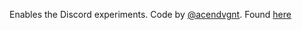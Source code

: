 Enables the Discord experiments. Code by [@acendvgnt](https://www.github.com/acendvgnt). Found [here](https://gist.github.com/MPThLee/3ccb554b9d882abc6313330e38e5dfaa?permalink_comment_id=4257023#gistcomment-4257023)
